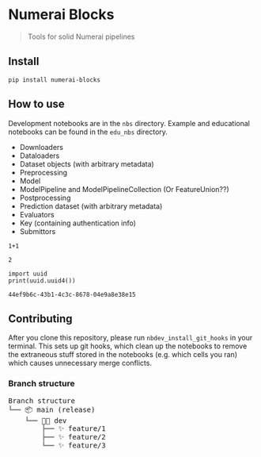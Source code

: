 # Numerai Blocks
> Tools for solid Numerai pipelines


## Install

`pip install numerai-blocks`

## How to use

Development notebooks are in the `nbs` directory. Example and educational notebooks can be found in the `edu_nbs` directory.

- Downloaders
- Dataloaders
- Dataset objects (with arbitrary metadata)
- Preprocessing
- Model
- ModelPipeline and ModelPipelineCollection (Or FeatureUnion??)
- Postprocessing
- Prediction dataset (with arbitrary metadata)
- Evaluators
- Key (containing authentication info)
- Submittors

```
1+1
```




    2



```
import uuid
print(uuid.uuid4())
```

    44ef9b6c-43b1-4c3c-8678-04e9a8e38e15


## Contributing

After you clone this repository, please run `nbdev_install_git_hooks` in your terminal. This sets up git hooks, which clean up the notebooks to remove the extraneous stuff stored in the notebooks (e.g. which cells you ran) which causes unnecessary merge conflicts.

### Branch structure



<pre style="white-space:pre;overflow-x:auto;line-height:normal;font-family:Menlo,'DejaVu Sans Mono',consolas,'Courier New',monospace">Branch structure                                                                                    
<span style="color: #808080; text-decoration-color: #808080">┗━━ </span>📦 main (release)                                                                               
<span style="color: #808080; text-decoration-color: #808080">    ┗━━ </span>👨‍💻 dev                                                                                    
<span style="color: #808080; text-decoration-color: #808080">        ┣━━ </span>✨ feature/1                                                                            
<span style="color: #808080; text-decoration-color: #808080">        ┣━━ </span>✨ feature/2                                                                            
<span style="color: #808080; text-decoration-color: #808080">        ┗━━ </span>✨ feature/3                                                                            
</pre>


